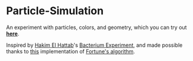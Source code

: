 # Particle-Simulation
An experiment with particles, colors, and geometry, which you can try out [**here**](https://sbuckleybonanno.github.io/Particle-Simulation/). 

Inspired by [Hakim El Hattab](http://hakim.se/)'s [Bacterium Experiment](http://lab.hakim.se/bacterium/01/), and made possible thanks to [this](https://github.com/gorhill/Javascript-Voronoi) implementation of [Fortune's algorithm](https://en.wikipedia.org/wiki/Fortune%27s_algorithm). 


